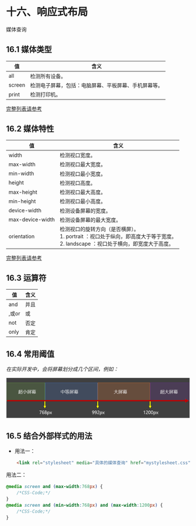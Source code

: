 # 十六、响应式布局
媒体查询 
## 16.1 媒体类型 
 | 值      | 含义                         |
|--------|----------------------------|
| all    | 检测所有设备。                    |
| screen | 检测电子屏幕，包括：电脑屏幕、平板屏幕、手机屏幕等。 |
| print  | 检测打印机。                     |

[完整列表请参考](https://developer.mozilla.org/zh-CN/docs/Web/CSS/@media)
## 16.2 媒体特性 
|   值   | 含义   |
|------------------|------------|
| width            | 检测视口宽度。    |
| max-width        | 检测视口最大宽度。 |
| min-width        | 检测视口最小宽度。|
| height           | 检测视口高度。        |
| max-height       | 检测视口最大高度。 |
| min-height       | 检测视口最小高度。    |
| device-width     | 检测设备屏幕的宽度。    |
| max-device-width | 检测设备屏幕的最大宽度。    |
| orientation      | 检测视口的旋转方向（是否横屏）。<br>1. portrait ：视口处于纵向，即高度大于等于宽度。<br>2. landscape ：视口处于横向，即宽度大于高度。 |

[完整列表请参考](https://developer.mozilla.org/zh-CN/docs/Web/CSS/@media)
## 16.3 运算符

| 值        | 含义 |
|----------|----|
|     and  | 并且 |
|     ,或or | 或  |
|     not  | 否定 |
|     only | 肯定 |


## 16.4 常用阈值

*在实际开发中，会将屏幕划分成几个区间，例如：*

![](/style/htmlcss/css3/026.png)

## 16.5 结合外部样式的用法
- 用法一：
```html
    <link rel="stylesheet" media="具体的媒体查询" href="mystylesheet.css">
```

用法二：
```css
@media screen and (max-width:768px) {
    /*CSS-Code;*/
}
@media screen and (min-width:768px) and (max-width:1200px) {
    /*CSS-Code;*/
}
```

